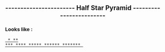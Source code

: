 
<h2 align="center" > -----------------------  Half Star Pyramid  ------------------------ </h2>


### Looks like :


  <a target="_blank" href="tryit.asp?filename=trycss_text"><pre>
               *
               **
               ***
               ****
               *****
               ******
               *******
  </pre></a>
  

